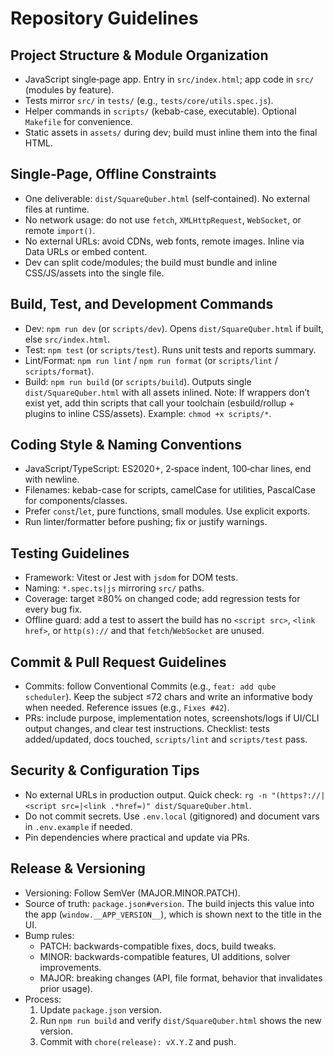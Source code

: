 # Repository Guidelines

## Project Structure & Module Organization
- JavaScript single‑page app. Entry in `src/index.html`; app code in `src/` (modules by feature).
- Tests mirror `src/` in `tests/` (e.g., `tests/core/utils.spec.js`).
- Helper commands in `scripts/` (kebab-case, executable). Optional `Makefile` for convenience.
- Static assets in `assets/` during dev; build must inline them into the final HTML.

## Single‑Page, Offline Constraints
- One deliverable: `dist/SquareQuber.html` (self‑contained). No external files at runtime.
- No network usage: do not use `fetch`, `XMLHttpRequest`, `WebSocket`, or remote `import()`.
- No external URLs: avoid CDNs, web fonts, remote images. Inline via Data URLs or embed content.
- Dev can split code/modules; the build must bundle and inline CSS/JS/assets into the single file.

## Build, Test, and Development Commands
- Dev: `npm run dev` (or `scripts/dev`). Opens `dist/SquareQuber.html` if built, else `src/index.html`.
- Test: `npm test` (or `scripts/test`). Runs unit tests and reports summary.
- Lint/Format: `npm run lint` / `npm run format` (or `scripts/lint` / `scripts/format`).
- Build: `npm run build` (or `scripts/build`). Outputs single `dist/SquareQuber.html` with all assets inlined.
Note: If wrappers don’t exist yet, add thin scripts that call your toolchain (esbuild/rollup + plugins to inline CSS/assets). Example: `chmod +x scripts/*`.

## Coding Style & Naming Conventions
- JavaScript/TypeScript: ES2020+, 2‑space indent, 100‑char lines, end with newline.
- Filenames: kebab-case for scripts, camelCase for utilities, PascalCase for components/classes.
- Prefer `const`/`let`, pure functions, small modules. Use explicit exports.
- Run linter/formatter before pushing; fix or justify warnings.

## Testing Guidelines
- Framework: Vitest or Jest with `jsdom` for DOM tests.
- Naming: `*.spec.ts|js` mirroring `src/` paths.
- Coverage: target ≥80% on changed code; add regression tests for every bug fix.
- Offline guard: add a test to assert the build has no `<script src>`, `<link href>`, or `http(s)://` and that `fetch`/`WebSocket` are unused.

## Commit & Pull Request Guidelines
- Commits: follow Conventional Commits (e.g., `feat: add qube scheduler`). Keep the subject ≤72 chars and write an informative body when needed. Reference issues (e.g., `Fixes #42`).
- PRs: include purpose, implementation notes, screenshots/logs if UI/CLI output changes, and clear test instructions. Checklist: tests added/updated, docs touched, `scripts/lint` and `scripts/test` pass.

## Security & Configuration Tips
- No external URLs in production output. Quick check: `rg -n "(https?://|<script src=|<link .*href=)" dist/SquareQuber.html`.
- Do not commit secrets. Use `.env.local` (gitignored) and document vars in `.env.example` if needed.
- Pin dependencies where practical and update via PRs.

## Release & Versioning
- Versioning: Follow SemVer (MAJOR.MINOR.PATCH).
- Source of truth: `package.json#version`. The build injects this value into the app (`window.__APP_VERSION__`), which is shown next to the title in the UI.
- Bump rules:
  - PATCH: backwards-compatible fixes, docs, build tweaks.
  - MINOR: backwards-compatible features, UI additions, solver improvements.
  - MAJOR: breaking changes (API, file format, behavior that invalidates prior usage).
- Process:
  1) Update `package.json` version.
  2) Run `npm run build` and verify `dist/SquareQuber.html` shows the new version.
  3) Commit with `chore(release): vX.Y.Z` and push.
